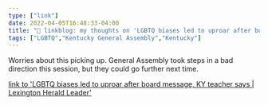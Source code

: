 ```yaml
---
type: ["link"]
date: 2022-04-05T16:48:33-04:00
title: "🔗 linkblog: my thoughts on 'LGBTQ biases led to uproar after board message, KY teacher says | Lexington Herald Leader'"
tags: ["LGBTQ","Kentucky General Assembly","Kentucky"]
---
```

Worries about this picking up. General Assembly took steps in a bad direction this session, but they could go further next time.
 
[link to 'LGBTQ biases led to uproar after board message, KY teacher says | Lexington Herald Leader'](https://www.kentucky.com/news/local/education/article260127690.html)

